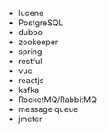 * lucene
* PostgreSQL
* dubbo 
* zookeeper
* spring
* restful
* vue
* reactjs
* kafka
* RocketMQ/RabbitMQ
* message queue
* jmeter
